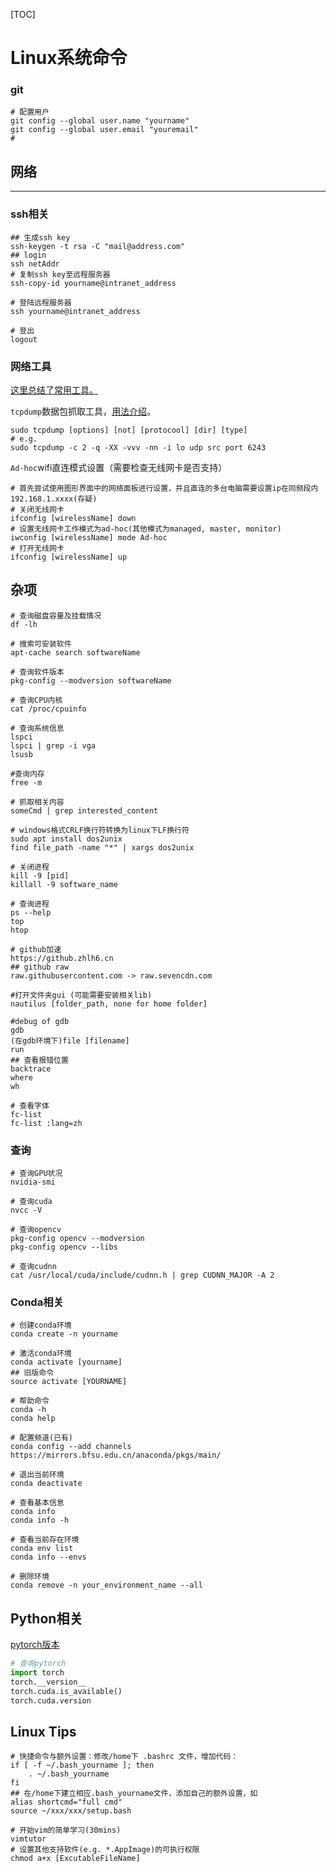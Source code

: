 [TOC]

# Linux系统命令

### git

```shell
# 配置用户
git config --global user.name "yourname"
git config --global user.email "youremail"
# 
```

## 网络

****

### ssh相关

```shell
## 生成ssh key
ssh-keygen -t rsa -C "mail@address.com"
## login 
ssh netAddr
# 复制ssh key至远程服务器
ssh-copy-id yourname@intranet_address

# 登陆远程服务器
ssh yourname@intranet_address

# 登出
logout
```

### 网络工具

[这里总结了常用工具。](https://blog.csdn.net/li_101357/article/details/70256411)

`tcpdump`数据包抓取工具，[用法介绍](https://www.jianshu.com/p/d9162722f189)。

```shell
sudo tcpdump [options] [not] [protocool] [dir] [type]
# e.g.
sudo tcpdump -c 2 -q -XX -vvv -nn -i lo udp src port 6243
```
`Ad-hoc`wifi直连模式设置（需要检查无线网卡是否支持）
```shell
# 首先尝试使用图形界面中的网络面板进行设置，并且直连的多台电脑需要设置ip在同频段内192.168.1.xxxx(存疑)
# 关闭无线网卡
ifconfig [wirelessName] down
# 设置无线网卡工作模式为ad-hoc(其他模式为managed, master, monitor)
iwconfig [wirelessName] mode Ad-hoc
# 打开无线网卡
ifconfig [wirelessName] up
```


## 杂项

```shell
# 查询磁盘容量及挂载情况
df -lh

# 搜索可安装软件
apt-cache search softwareName

# 查询软件版本
pkg-config --modversion softwareName

# 查询CPU内核
cat /proc/cpuinfo

# 查询系统信息
lspci
lspci | grep -i vga
lsusb

#查询内存
free -m

# 抓取相关内容
someCmd | grep interested_content

# windows格式CRLF换行符转换为linux下LF换行符
sudo apt install dos2unix
find file_path -name "*" | xargs dos2unix

# 关闭进程
kill -9 [pid]
killall -9 software_name

# 查询进程
ps --help
top
htop

# github加速
https://github.zhlh6.cn
## github raw
raw.githubusercontent.com -> raw.sevencdn.com

#打开文件夹gui (可能需要安装相关lib)
nautilus [folder_path, none for home folder]

#debug of gdb
gdb
(在gdb环境下)file [filename]
run
## 查看报错位置
backtrace
where
wh

# 查看字体
fc-list 
fc-list :lang=zh
```



### 查询

```shell
# 查询GPU状况
nvidia-smi

# 查询cuda
nvcc -V

# 查询opencv
pkg-config opencv --modversion
pkg-config opencv --libs

# 查询cudnn
cat /usr/local/cuda/include/cudnn.h | grep CUDNN_MAJOR -A 2

```



### Conda相关

```shell
# 创建conda环境
conda create -n yourname

# 激活conda环境
conda activate [yourname]
## 旧版命令
source activate [YOURNAME]

# 帮助命令
conda -h
conda help

# 配置频道(已有)
conda config --add channels https://mirrors.bfsu.edu.cn/anaconda/pkgs/main/

# 退出当前环境
conda deactivate

# 查看基本信息
conda info
conda info -h

# 查看当前存在环境
conda env list
conda info --envs

# 删除环境
conda remove -n your_environment_name --all

```



## Python相关

[pytorch版本](https://pytorch.org/get-started/previous-versions/)

```python
# 查询pytorch
import torch
torch.__version__
torch.cuda.is_available()
torch.cuda.version
```





## Linux Tips

```shell
# 快捷命令与额外设置：修改/home下 .bashrc 文件，增加代码：
if [ -f ~/.bash_yourname ]; then
    . ~/.bash_yourname
fi
## 在/home下建立相应.bash_yourname文件，添加自己的额外设置，如
alias shortcmd="full cmd"
source ~/xxx/xxx/setup.bash

# 开始vim的简单学习(30mins)
vimtutor
# 设置其他支持软件(e.g. *.AppImage)的可执行权限
chmod a+x [ExcutableFileName]
```


